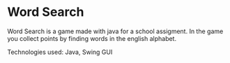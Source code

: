 # Word Search

Word Search is a game made with java for a school assigment. In the game you collect points by finding words in the english alphabet.

Technologies used: Java, Swing GUI
